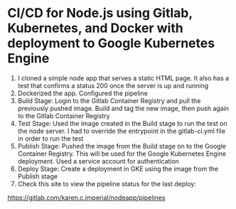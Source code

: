 # CI/CD for Node.js using Gitlab, Kubernetes, and Docker with deployment to Google Kubernetes Engine

1. I cloned a simple node app that serves a static HTML page. It also has a test that confirms a status 200 once the server is up and running <br />
2. Dockerized the app. Configured the pipeline <br />
3. Build Stage: Login to the Gitlab Container Registry and pull the previously pushed image. Build and tag the new image, then push again to the Gitlab Container Registry <br />
5. Test Stage: Used the image created in the Build stage to run the test on the node server. I had to override the entrypoint in the gitlab-ci.yml file in order to run the test <br />
6. Publish Stage: Pushed the image from the Build stage on to the Google Container Registry. This will be used for the Google Kubernetes Engine deployment. Used a service account for authentication <br />
7. Deploy Stage: Create a deployment in GKE using the image from the Publish stage <br />
8. Check this site to view the pipeline status for the last deploy: <br />

https://gitlab.com/karen.c.imperial/nodeapp/pipelines <br />

